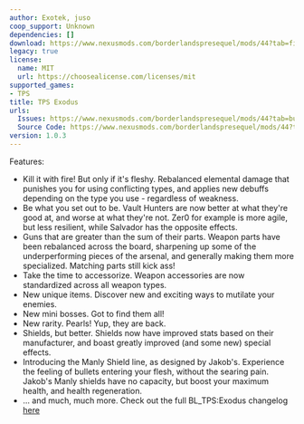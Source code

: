 ```yaml
---
author: Exotek, juso
coop_support: Unknown
dependencies: []
download: https://www.nexusmods.com/borderlandspresequel/mods/44?tab=files&file_id=101
legacy: true
license:
  name: MIT
  url: https://choosealicense.com/licenses/mit
supported_games:
- TPS
title: TPS Exodus
urls:
  Issues: https://www.nexusmods.com/borderlandspresequel/mods/44?tab=bugs
  Source Code: https://www.nexusmods.com/borderlandspresequel/mods/44?tab=files
version: 1.0.3
---
```

Features:
- Kill it with fire! But only if it's fleshy. Rebalanced elemental damage that punishes you for using conflicting types, and applies new debuffs depending on the type you use - regardless of weakness.
- Be what you set out to be. Vault Hunters are now better at what they're good at, and worse at what they're not. Zer0 for example is more agile, but less resilient, while Salvador has the opposite effects.
- Guns that are greater than the sum of their parts. Weapon parts have been rebalanced across the board, sharpening up some of the underperforming pieces of the arsenal, and generally making them more specialized. Matching parts still kick ass!
- Take the time to accessorize. Weapon accessories are now standardized across all weapon types.
- New unique items. Discover new and exciting ways to mutilate your enemies.
- New mini bosses. Got to find them all!
- New rarity. Pearls! Yup, they are back. 
- Shields, but better. Shields now have improved stats based on their manufacturer, and boast greatly improved (and some new) special effects.
- Introducing the Manly Shield line, as designed by Jakob's. Experience the feeling of bullets entering your flesh, without the searing pain. Jakob's Manly shields have no capacity, but boost your maximum health, and health regeneration.
- … and much, much more.
Check out the full BL_TPS:Exodus changelog [here](https://docs.google.com/document/d/1sjfzrnl_MseW9tjlzaig0bYu2longbxEeibnIkCC23c)